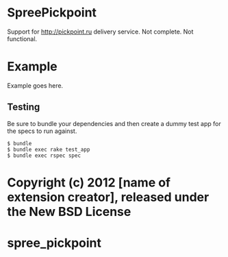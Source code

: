 SpreePickpoint
==============

Support for http://pickpoint.ru delivery service.
Not complete. Not functional.


Example
=======

Example goes here.

Testing
-------

Be sure to bundle your dependencies and then create a dummy test app for the specs to run against.

    $ bundle
    $ bundle exec rake test_app
    $ bundle exec rspec spec

Copyright (c) 2012 [name of extension creator], released under the New BSD License
=======
spree_pickpoint
===============